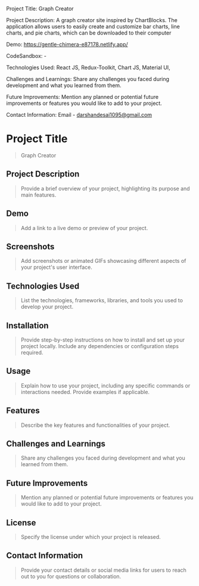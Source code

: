 Project Title: Graph Creator

Project Description: A graph creator site inspired by ChartBlocks. The application allows users to easily create and customize bar charts, line charts, and pie charts, which can be downloaded to their computer

Demo: https://gentle-chimera-e87178.netlify.app/

CodeSandbox: -

Technologies Used: React JS, Redux-Toolkit, Chart JS, Material UI, 

Challenges and Learnings: Share any challenges you faced during development and what you learned from them.

Future Improvements: Mention any planned or potential future improvements or features you would like to add to your project.

Contact Information: Email - darshandesai1095@gmail.com


# Project Title

> Graph Creator

## Project Description

> Provide a brief overview of your project, highlighting its purpose and main features.

## Demo

> Add a link to a live demo or preview of your project.

## Screenshots

> Add screenshots or animated GIFs showcasing different aspects of your project's user interface.

## Technologies Used

> List the technologies, frameworks, libraries, and tools you used to develop your project.

## Installation

> Provide step-by-step instructions on how to install and set up your project locally. Include any dependencies or configuration steps required.

## Usage

> Explain how to use your project, including any specific commands or interactions needed. Provide examples if applicable.

## Features

> Describe the key features and functionalities of your project.

## Challenges and Learnings

> Share any challenges you faced during development and what you learned from them.

## Future Improvements

> Mention any planned or potential future improvements or features you would like to add to your project.

## License

> Specify the license under which your project is released.

## Contact Information

> Provide your contact details or social media links for users to reach out to you for questions or collaboration.

